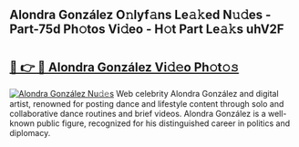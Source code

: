 ## Alondra González O𝚗lyf𝚊ns Le𝚊𝚔ed N𝚞𝚍es - Part-75d Ph𝚘tos Vi𝚍eo - H𝚘t Part Le𝚊𝚔s uhV2F

# <h2><a href="http://hf7lr4g.feru.top/?c=Alondra+Gonz%c3%a1lez">🔗 👉 🔴 Alondra González Vi𝚍𝚎o Ph𝚘t𝚘𝚜</a></h2>

[![Alondra González Nu𝚍𝚎s](https://i.imgur.com/0TWrTi3.gif)](http://hf7lr4g.feru.top/?c=Alondra+Gonz%c3%a1lez)
Web celebrity Alondra González and digital artist, renowned for posting dance and lifestyle content through solo and collaborative dance routines and brief videos. Alondra González is a well-known public figure, recognized for his distinguished career in politics and diplomacy. 
